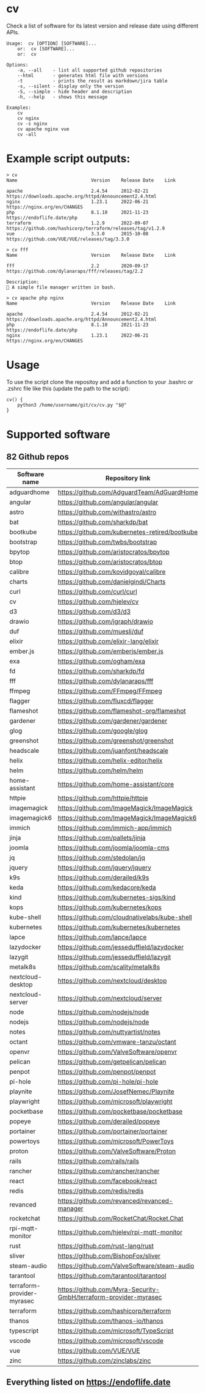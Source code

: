 # cv

Check a list of software for its latest version and release date using different APIs.

    Usage:  cv [OPTION] [SOFTWARE]...
        or:  cv [SOFTWARE]...
        or:  cv
        
    Options:
        -a, --all    - list all supported github repositories
        --html       - generates html file with versions
        -t           - prints the result as markdown/jira table
        -s, --silent - display only the version
        -S, --simple - hide header and description
        -h, --help   - shows this message

    Examples:
        cv
        cv nginx
        cv -s nginx
        cv apache nginx vue
        cv -all

# Example script outputs:

    > cv
    Name                           Version    Release Date    Link

    apache                         2.4.54     2012-02-21      https://downloads.apache.org/httpd/Announcement2.4.html
    nginx                          1.23.1     2022-06-21      https://nginx.org/en/CHANGES
    php                            8.1.10     2021-11-23      https://endoflife.date/php
    terraform                      1.2.9      2022-09-07      https://github.com/hashicorp/terraform/releases/tag/v1.2.9
    vue                            3.3.0      2015-10-08      https://github.com/VUE/VUE/releases/tag/3.3.0

    > cv fff                                                  
    Name                           Version    Release Date    Link

    fff                            2.2        2020-09-17      https://github.com/dylanaraps/fff/releases/tag/2.2

    Description:
    📁 A simple file manager written in bash.

    > cv apache php nginx 
    Name                           Version    Release Date    Link

    apache                         2.4.54     2012-02-21      https://downloads.apache.org/httpd/Announcement2.4.html
    php                            8.1.10     2021-11-23      https://endoflife.date/php
    nginx                          1.23.1     2022-06-21      https://nginx.org/en/CHANGES

# Usage

To use the script clone the repositoy and add a function to your .bashrc or .zshrc file like this (update the path to the script):

```
cv() {
    python3 /home/username/git/cv/cv.py "$@"
}
```

# Supported software

## 82 Github repos
| Software name  | Repository link |
| -------------- | ----------------|
| adguardhome | https://github.com/AdguardTeam/AdGuardHome|
| angular | https://github.com/angular/angular|
| astro | https://github.com/withastro/astro|
| bat | https://github.com/sharkdp/bat|
| bootkube | https://github.com/kubernetes-retired/bootkube|
| bootstrap | https://github.com/twbs/bootstrap|
| bpytop | https://github.com/aristocratos/bpytop|
| btop | https://github.com/aristocratos/btop| 
| calibre | https://github.com/kovidgoyal/calibre|
| charts | https://github.com/danielgindi/Charts|
| curl | https://github.com/curl/curl|
| cv | https://github.com/hjelev/cv|
| d3 | https://github.com/d3/d3|
| drawio | https://github.com/jgraph/drawio|
| duf | https://github.com/muesli/duf|
| elixir | https://github.com/elixir-lang/elixir|
| ember.js | https://github.com/emberjs/ember.js|
| exa | https://github.com/ogham/exa|
| fd | https://github.com/sharkdp/fd|
| fff | https://github.com/dylanaraps/fff|
| ffmpeg | https://github.com/FFmpeg/FFmpeg|
| flagger | https://github.com/fluxcd/flagger|
| flameshot | https://github.com/flameshot-org/flameshot|
| gardener | https://github.com/gardener/gardener|
| glog | https://github.com/google/glog|
| greenshot | https://github.com/greenshot/greenshot|
| headscale | https://github.com/juanfont/headscale|
| helix | https://github.com/helix-editor/helix|
| helm | https://github.com/helm/helm|
| home-assistant | https://github.com/home-assistant/core|
| httpie | https://github.com/httpie/httpie|
| imagemagick | https://github.com/ImageMagick/ImageMagick|
| imagemagick6 | https://github.com/ImageMagick/ImageMagick6|
| immich | https://github.com/immich-app/immich|
| jinja | https://github.com/pallets/jinja|
| joomla | https://github.com/joomla/joomla-cms|
| jq | https://github.com/stedolan/jq|
| jquery | https://github.com/jquery/jquery|
| k9s | https://github.com/derailed/k9s|
| keda | https://github.com/kedacore/keda|
| kind | https://github.com/kubernetes-sigs/kind|
| kops | https://github.com/kubernetes/kops|
| kube-shell | https://github.com/cloudnativelabs/kube-shell|
| kubernetes | https://github.com/kubernetes/kubernetes|
| lapce | https://github.com/lapce/lapce|
| lazydocker | https://github.com/jesseduffield/lazydocker|
| lazygit | https://github.com/jesseduffield/lazygit|
| metalk8s | https://github.com/scality/metalk8s|
| nextcloud-desktop | https://github.com/nextcloud/desktop|
| nextcloud-server | https://github.com/nextcloud/server|
| node | https://github.com/nodejs/node|
| nodejs | https://github.com/nodejs/node|
| notes | https://github.com/nuttyartist/notes|
| octant | https://github.com/vmware-tanzu/octant|
| openvr | https://github.com/ValveSoftware/openvr|
| pelican | https://github.com/getpelican/pelican|
| penpot | https://github.com/penpot/penpot|
| pi-hole | https://github.com/pi-hole/pi-hole|
| playnite | https://github.com/JosefNemec/Playnite|
| playwright | https://github.com/microsoft/playwright|
| pocketbase | https://github.com/pocketbase/pocketbase|
| popeye | https://github.com/derailed/popeye|
| portainer | https://github.com/portainer/portainer|
| powertoys | https://github.com/microsoft/PowerToys|
| proton | https://github.com/ValveSoftware/Proton|
| rails | https://github.com/rails/rails|
| rancher | https://github.com/rancher/rancher|
| react | https://github.com/facebook/react|
| redis | https://github.com/redis/redis|
| revanced | https://github.com/revanced/revanced-manager|
| rocketchat | https://github.com/RocketChat/Rocket.Chat|
| rpi-mqtt-monitor | https://github.com/hjelev/rpi-mqtt-monitor|
| rust | https://github.com/rust-lang/rust|
| sliver | https://github.com/BishopFox/sliver|
| steam-audio | https://github.com/ValveSoftware/steam-audio|
| tarantool | https://github.com/tarantool/tarantool|
| terraform-provider-myrasec | https://github.com/Myra-Security-GmbH/terraform-provider-myrasec|
| terraform | https://github.com/hashicorp/terraform|
| thanos | https://github.com/thanos-io/thanos|
| typescript | https://github.com/microsoft/TypeScript|
| vscode | https://github.com/microsoft/vscode|
| vue | https://github.com/VUE/VUE|
| zinc | https://github.com/zinclabs/zinc|

## Everything listed on <https://endoflife.date>


